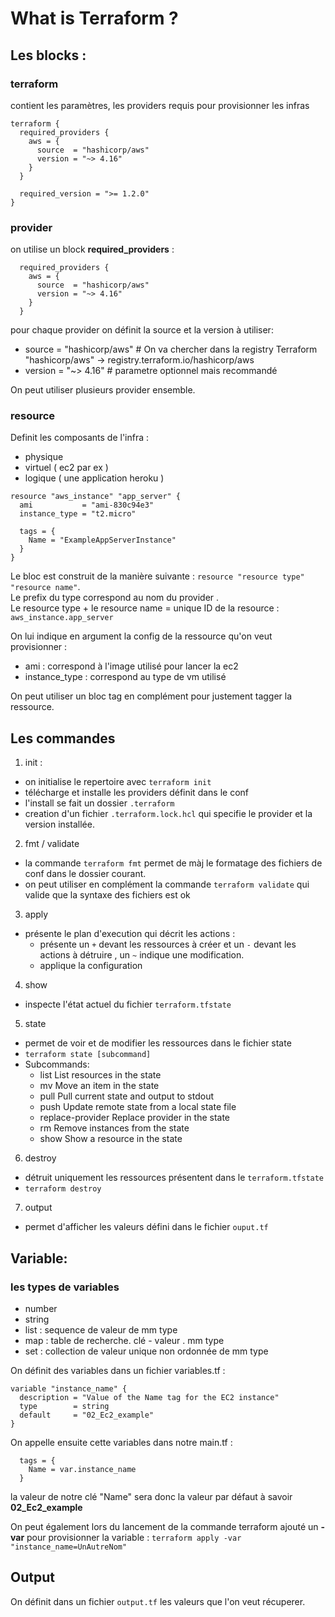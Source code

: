 # What is Terraform ?

## Les blocks :

### terraform 
contient les paramètres, les providers requis pour provisionner les infras
```
terraform {
  required_providers {
    aws = {
      source  = "hashicorp/aws"
      version = "~> 4.16"
    }
  }

  required_version = ">= 1.2.0"
}
```


### provider
on utilise un block **required_providers** :

```
  required_providers {
    aws = {
      source  = "hashicorp/aws"
      version = "~> 4.16"
    }
  }
```

pour chaque provider on définit la source et la version à utiliser: 
* source  = "hashicorp/aws" # On va chercher dans la registry Terraform  "hashicorp/aws" -> registry.terraform.io/hashicorp/aws
* version = "~> 4.16" # parametre optionnel mais recommandé


On peut utiliser plusieurs provider ensemble.

### resource
Definit les composants de l'infra :
* physique
* virtuel ( ec2 par ex )
* logique ( une application heroku )

```
resource "aws_instance" "app_server" {
  ami           = "ami-830c94e3"
  instance_type = "t2.micro"

  tags = {
    Name = "ExampleAppServerInstance"
  }
}
```

Le bloc est construit de la manière suivante : 
`resource "resource type" "resource name"`.  
Le prefix du type correspond au nom du provider .  
Le resource type + le resource name = unique ID de la resource : `aws_instance.app_server`

On lui indique en argument la config de la ressource qu'on veut provisionner :
* ami : correspond à l'image utilisé pour lancer la ec2
* instance_type : correspond au type de vm utilisé

On peut utiliser un bloc tag en complément pour justement tagger la ressource.


## Les commandes
1. init :
* on initialise le repertoire avec `terraform init`
* télécharge et installe les providers définit dans le conf
* l'install se fait un dossier `.terraform`
* creation d'un fichier `.terraform.lock.hcl` qui specifie le provider et la version installée.

2. fmt / validate
* la commande `terraform fmt` permet de màj le formatage des fichiers de conf dans le dossier courant.
* on peut utiliser en complément la commande `terraform validate` qui valide que la syntaxe des fichiers est ok

3. apply
* présente le plan d'execution qui décrit les actions :
  * présente un `+` devant les ressources à créer et un `-` devant les actions à détruire , un `~` indique une modification.
  * applique la configuration

4. show
* inspecte l'état actuel du fichier `terraform.tfstate`

5. state
* permet de voir et de modifier les ressources dans le fichier state
* `terraform state [subcommand]` 
* Subcommands:
  * list                List resources in the state
  * mv                  Move an item in the state
  * pull                Pull current state and output to stdout
  * push                Update remote state from a local state file
  * replace-provider    Replace provider in the state
  * rm                  Remove instances from the state
  * show                Show a resource in the state

6. destroy
* détruit uniquement les ressources présentent dans le `terraform.tfstate`  
* `terraform destroy`

7. output
* permet d'afficher les valeurs défini dans le fichier `ouput.tf`

## Variable:
### les types de variables

* number
* string
* list : sequence de valeur de mm type
* map : table de recherche. clé - valeur . mm type
* set : collection de valeur unique non ordonnée de mm type

On définit des variables dans un fichier variables.tf :

```
variable "instance_name" {
  description = "Value of the Name tag for the EC2 instance"
  type        = string
  default     = "02_Ec2_example"
}
```
On appelle ensuite cette variables dans notre main.tf :
```
  tags = {
    Name = var.instance_name
  }
```
la valeur de notre clé "Name" sera donc la valeur par défaut à savoir **02_Ec2_example**

On peut également lors du lancement de la commande terraform ajouté un **-var** pour provisionner la variable : `terraform apply -var "instance_name=UnAutreNom"`


## Output
On définit dans un fichier `output.tf` les valeurs que l'on veut récuperer. 